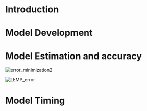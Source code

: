# Introduction

# Model Development

# Model Estimation and accuracy
![error_minimization2](https://user-images.githubusercontent.com/69466658/183679692-5af63bb4-afc1-4b92-80cb-8a89e4e9ab6f.jpg)

![LEMP_error](https://user-images.githubusercontent.com/69466658/183679330-019811ed-fe8c-448f-a988-6e536375891d.JPG)



# Model Timing

